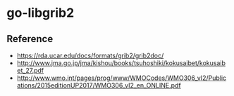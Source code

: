 # go-libgrib2



## Reference
 - https://rda.ucar.edu/docs/formats/grib2/grib2doc/
 - http://www.jma.go.jp/jma/kishou/books/tsuhoshiki/kokusaibet/kokusaibet_27.pdf
 - http://www.wmo.int/pages/prog/www/WMOCodes/WMO306_vI2/Publications/2015editionUP2017/WMO306_vI2_en_ONLINE.pdf
